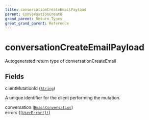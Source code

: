 ```yaml
---
title: conversationCreateEmailPayload
parent: ConversationCreate
grand_parent: Return Types
great_grand_parent: Reference
---
```


# conversationCreateEmailPayload

Autogenerated return type of conversationCreateEmail

## Fields

<div class="field-entry ">
  <span id="client_mutation_id" class="field-name anchored">clientMutationId (<code><a href="/docs/reference/scalar/string">String</a></code>)</span>

  <div class="description-wrapper">
   <p>A unique identifier for the client performing the mutation.</p>

  </div>
</div>

<div class="field-entry ">
  <span id="conversation" class="field-name anchored">conversation (<code><a href="/docs/reference/object/email_conversation">EmailConversation</a></code>)</span>

  <div class="description-wrapper">

  </div>
</div>

<div class="field-entry ">
  <span id="errors" class="field-name anchored">errors (<code><a href="/docs/reference/object/user_error">[UserError!]!</a></code>)</span>

  <div class="description-wrapper">

  </div>
</div>

